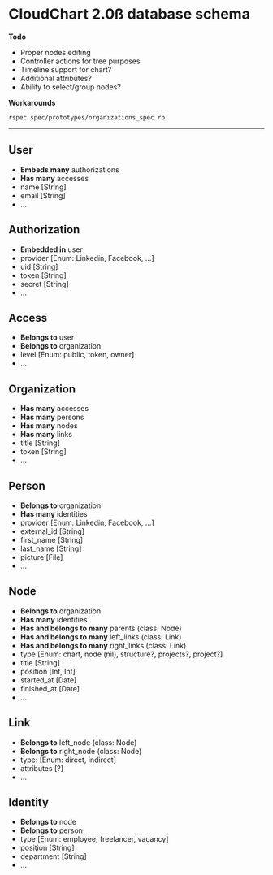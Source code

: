 # CloudChart 2.0ß database schema

**Todo**

- Proper nodes editing
- Controller actions for tree purposes
- Timeline support for chart?
- Additional attributes?
- Ability to select/group nodes?

**Workarounds**

```rspec spec/prototypes/organizations_spec.rb```

---

## User

- **Embeds many** authorizations
- **Has many** accesses
- name [String]
- email [String]
- …

## Authorization

- **Embedded in** user
- provider [Enum: Linkedin, Facebook, …]
- uid [String]
- token [String]
- secret [String]
- …

## Access

- **Belongs to** user
- **Belongs to** organization
- level [Enum: public, token, owner]
- …

## Organization

- **Has many** accesses
- **Has many** persons
- **Has many** nodes
- **Has many** links
- title [String]
- token [String]
- …

## Person

- **Belongs to** organization
- **Has many** identities
- provider [Enum: Linkedin, Facebook, …]
- external_id [String]
- first_name [String]
- last_name [String]
- picture [File]
- …

## Node

- **Belongs to** organization
- **Has many** identities
- **Has and belongs to many** parents (class: Node)
- **Has and belongs to many** left_links (class: Link)
- **Has and belongs to many** right_links (class: Link)
- type [Enum: chart, node (nil), structure?, projects?, project?]
- title [String]
- position [Int, Int]
- started_at [Date]
- finished_at [Date]
- …

## Link

- **Belongs to** left_node (class: Node)
- **Belongs to** right_node (class: Node)
- type: [Enum: direct, indirect]
- attributes [?]
- …

## Identity

- **Belongs to** node
- **Belongs to** person
- type [Enum: employee, freelancer, vacancy]
- position [String]
- department [String]
- …
